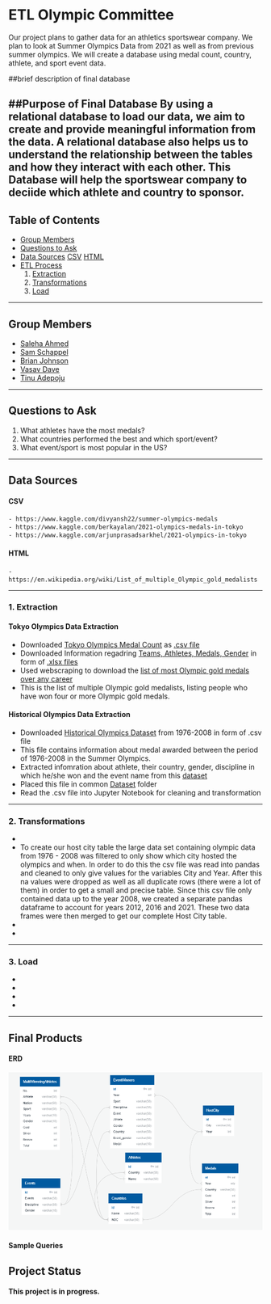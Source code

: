 # **ETL Olympic Committee**
Our project plans to gather data for an athletics sportswear company.  We plan to look at Summer Olympics Data from 2021 as well as from previous summer olympics. We will create a database using medal count, country, athlete, and sport event data. 

##brief description of final database

##Purpose of Final Database
By using a relational database to load our data, we aim to create and provide meaningful information from the data. A relational database also helps us to understand the relationship between the tables and how they interact with each other. This Database will help the sportswear company to deciide which athlete and country to sponsor.
---
## Table of Contents
- [Group Members](https://github.com/sammyschapps87/Data_Olympics_proj_2/blob/main/README.md#group-members)
- [Questions to Ask](https://github.com/sammyschapps87/Data_Olympics_proj_2#questions-to-ask)
- [Data Sources](https://github.com/sammyschapps87/Data_Olympics_proj_2#data-sources)
    [CSV](https://github.com/sammyschapps87/Data_Olympics_proj_2#csv)
    [HTML](https://github.com/sammyschapps87/Data_Olympics_proj_2#html) 
- [ETL Process](https://github.com/sammyschapps87/Data_Olympics_proj_2#etl-process)
    1. [Extraction](https://github.com/sammyschapps87/Data_Olympics_proj_2#1-extraction)
    2. [Transformations](https://github.com/sammyschapps87/Data_Olympics_proj_2#2-transformations)
    3. [Load](https://github.com/sammyschapps87/Data_Olympics_proj_2#3-load)





---
## Group Members
- [Saleha Ahmed](https://github.com/saleha456)
- [Sam Schappel](https://github.com/sammyschapps87)
- [Brian Johnson](https://github.com/Bjohnson08021)
- [Vasav Dave](https://github.com/vasavdave)
- [Tinu Adepoju](https://github.com/Tinuola-1)

---
## Questions to Ask 
1. What athletes have the most medals? 
2. What countries performed the best and which sport/event?
3. What event/sport is most popular in the US?

---
## Data Sources
#### CSV

    - https://www.kaggle.com/divyansh22/summer-olympics-medals
    - https://www.kaggle.com/berkayalan/2021-olympics-medals-in-tokyo
    - https://www.kaggle.com/arjunprasadsarkhel/2021-olympics-in-tokyo 

#### HTML
    - https://en.wikipedia.org/wiki/List_of_multiple_Olympic_gold_medalists
---

### 1. Extraction


#### Tokyo Olympics Data Extraction

- Downloaded [Tokyo Olympics Medal Count](https://www.kaggle.com/berkayalan/2021-olympics-medals-in-tokyo) as [.csv file](https://github.com/sammyschapps87/Data_Olympics_proj_2/tree/main/Data_Sets/Tokyo_Medals_2021) 
- Downloaded Information regadring [Teams, Athletes, Medals, Gender](https://www.kaggle.com/arjunprasadsarkhel/2021-olympics-in-tokyo) in form of [.xlsx files](https://github.com/sammyschapps87/Data_Olympics_proj_2/tree/main/Data_Sets/Tokyo_2020)
- Used webscraping to download the [list of most Olympic gold medals over any career](https://en.wikipedia.org/wiki/List_of_multiple_Olympic_gold_medalists)
- This is the list of multiple Olympic gold medalists, listing people who have won four or more Olympic gold medals.



#### Historical Olympics Data Extraction
- Downloaded [Historical Olympics Dataset](https://www.kaggle.com/divyansh22/summer-olympics-medals) from 1976-2008 in form of .csv file
- This file contains information about medal awarded between the period of 1976-2008 in the Summer Olympics.
- Extracted infomration about athlete, their country, gender, discipline in which he/she won and the event name from this [dataset](https://github.com/sammyschapps87/Data_Olympics_proj_2/tree/main/Data_Sets/Summer%20Olympics%20Medals%201976-2008)
- Placed this file in common [Dataset](https://github.com/sammyschapps87/Data_Olympics_proj_2/tree/main/Data_Sets) folder
- Read the .csv file into Jupyter Notebook for cleaning and transformation


---
### 2. Transformations
- 
- To create our host city table the large data set containing olympic data from 1976 - 2008 was filtered to only show which city hosted the olympics and when. In order to do this the csv file was read into pandas and cleaned to only give values for the variables City and Year. After this na values were dropped as well as all duplicate rows (there were a lot of them) in order to get a small and precise table. Since this csv file only contained data up to the year 2008, we created a separate pandas dataframe to account for years 2012, 2016 and 2021. These two data frames were then merged to get our complete Host City table. 
- 
- 
---
### 3. Load
- 
- 
- 
- 
---
## Final Products 

####   ERD
![](Images/ERD.png)

#### Sample Queries


## Project Status
#### This project is in progress.
